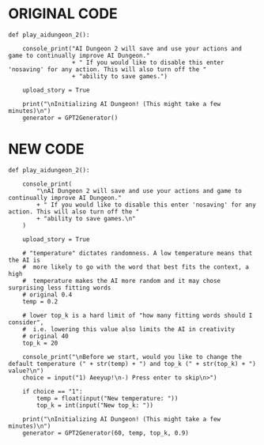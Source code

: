 # ORIGINAL CODE

    def play_aidungeon_2():
    
        console_print("AI Dungeon 2 will save and use your actions and game to continually improve AI Dungeon."
                      + " If you would like to disable this enter 'nosaving' for any action. This will also turn off the "
                      + "ability to save games.")
    
        upload_story = True
    
        print("\nInitializing AI Dungeon! (This might take a few minutes)\n")
        generator = GPT2Generator()

# NEW CODE

    def play_aidungeon_2():
    
        console_print(
            "\nAI Dungeon 2 will save and use your actions and game to continually improve AI Dungeon."
            + " If you would like to disable this enter 'nosaving' for any action. This will also turn off the "
            + "ability to save games.\n"
        )
    
        upload_story = True
    
        # "temperature" dictates randomness. A low temperature means that the AI is
        #  more likely to go with the word that best fits the context, a high
        #  temperature makes the AI more random and it may chose surprising less fitting words
        # original 0.4
        temp = 0.2
    
        # lower top_k is a hard limit of "how many fitting words should I consider",
        #  i.e. lowering this value also limits the AI in creativity
        # original 40
        top_k = 20
    
        console_print("\nBefore we start, would you like to change the default temperature (" + str(temp) + ") and top_k (" + str(top_k) + ") value?\n")
        choice = input("1) Aeeyup!\n-) Press enter to skip\n>")
    
        if choice == "1":
            temp = float(input("New temperature: "))
            top_k = int(input("New top_k: "))
    
        print("\nInitializing AI Dungeon! (This might take a few minutes)\n")
        generator = GPT2Generator(60, temp, top_k, 0.9)